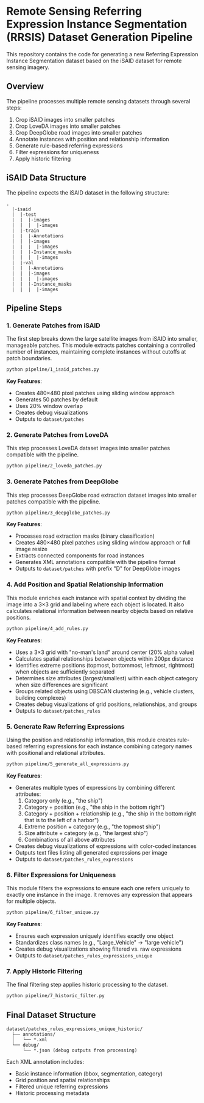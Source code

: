 # Remote Sensing Referring Expression Instance Segmentation (RRSIS) Dataset Generation Pipeline

This repository contains the code for generating a new Referring Expression Instance Segmentation dataset based on the iSAID dataset for remote sensing imagery.

## Overview

The pipeline processes multiple remote sensing datasets through several steps:
1. Crop iSAID images into smaller patches  
2. Crop LoveDA images into smaller patches
3. Crop DeepGlobe road images into smaller patches
4. Annotate instances with position and relationship information
5. Generate rule-based referring expressions
6. Filter expressions for uniqueness
7. Apply historic filtering

## iSAID Data Structure

The pipeline expects the iSAID dataset in the following structure:

```
.
  |-isaid
  |  |-test
  |  |  |-images
  |  |  |  |-images
  |  |-train
  |  |  |-Annotations
  |  |  |-images
  |  |  |  |-images
  |  |  |-Instance_masks
  |  |  |  |-images
  |  |-val
  |  |  |-Annotations
  |  |  |-images
  |  |  |  |-images
  |  |  |-Instance_masks
  |  |  |  |-images
```

## Pipeline Steps

### 1. Generate Patches from iSAID

The first step breaks down the large satellite images from iSAID into smaller, manageable patches. This module extracts patches containing a controlled number of instances, maintaining complete instances without cutoffs at patch boundaries.

```bash
python pipeline/1_isaid_patches.py
```

**Key Features**:
- Creates 480×480 pixel patches using sliding window approach
- Generates 50 patches by default
- Uses 20% window overlap
- Creates debug visualizations
- Outputs to `dataset/patches`

### 2. Generate Patches from LoveDA

This step processes LoveDA dataset images into smaller patches compatible with the pipeline.

```bash
python pipeline/2_loveda_patches.py
```

### 3. Generate Patches from DeepGlobe

This step processes DeepGlobe road extraction dataset images into smaller patches compatible with the pipeline.

```bash
python pipeline/3_deepglobe_patches.py
```

**Key Features**:
- Processes road extraction masks (binary classification)
- Creates 480×480 pixel patches using sliding window approach or full image resize
- Extracts connected components for road instances
- Generates XML annotations compatible with the pipeline format
- Outputs to `dataset/patches` with prefix "D" for DeepGlobe images

### 4. Add Position and Spatial Relationship Information

This module enriches each instance with spatial context by dividing the image into a 3×3 grid and labeling where each object is located. It also calculates relational information between nearby objects based on relative positions.

```bash
python pipeline/4_add_rules.py
```

**Key Features**:
- Uses a 3×3 grid with "no-man's land" around center (20% alpha value)
- Calculates spatial relationships between objects within 200px distance
- Identifies extreme positions (topmost, bottommost, leftmost, rightmost) when objects are sufficiently separated
- Determines size attributes (largest/smallest) within each object category when size differences are significant
- Groups related objects using DBSCAN clustering (e.g., vehicle clusters, building complexes)
- Creates debug visualizations of grid positions, relationships, and groups
- Outputs to `dataset/patches_rules`

### 5. Generate Raw Referring Expressions

Using the position and relationship information, this module creates rule-based referring expressions for each instance combining category names with positional and relational attributes.

```bash
python pipeline/5_generate_all_expressions.py
```

**Key Features**:
- Generates multiple types of expressions by combining different attributes:
  1. Category only (e.g., "the ship")
  2. Category + position (e.g., "the ship in the bottom right")
  3. Category + position + relationship (e.g., "the ship in the bottom right that is to the left of a harbor")
  4. Extreme position + category (e.g., "the topmost ship")
  5. Size attribute + category (e.g., "the largest ship")
  6. Combinations of all above attributes
- Creates debug visualizations of expressions with color-coded instances
- Outputs text files listing all generated expressions per image
- Outputs to `dataset/patches_rules_expressions`

### 6. Filter Expressions for Uniqueness

This module filters the expressions to ensure each one refers uniquely to exactly one instance in the image. It removes any expression that appears for multiple objects.

```bash
python pipeline/6_filter_unique.py
```

**Key Features**:
- Ensures each expression uniquely identifies exactly one object
- Standardizes class names (e.g., "Large_Vehicle" → "large vehicle")
- Creates debug visualizations showing filtered vs. raw expressions
- Outputs to `dataset/patches_rules_expressions_unique`

### 7. Apply Historic Filtering

The final filtering step applies historic processing to the dataset.

```bash
python pipeline/7_historic_filter.py
```

## Final Dataset Structure

```
dataset/patches_rules_expressions_unique_historic/
  ├── annotations/
  │   └── *.xml
  └── debug/
      └── *.json (debug outputs from processing)
```

Each XML annotation includes:
- Basic instance information (bbox, segmentation, category)
- Grid position and spatial relationships
- Filtered unique referring expressions
- Historic processing metadata


